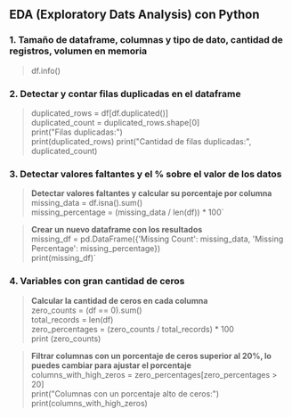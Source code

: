 ## EDA (Exploratory Dats Analysis) con Python

### 1. Tamaño de dataframe, columnas y tipo de dato, cantidad de registros, volumen en memoria

>df.info()

### 2. Detectar y contar filas duplicadas en el dataframe
>duplicated_rows = df[df.duplicated()]  
>duplicated_count = duplicated_rows.shape[0]  
>print("Filas duplicadas:")  
>print(duplicated_rows)
>print("Cantidad de filas duplicadas:", duplicated_count)

### 3. Detectar valores faltantes y el % sobre el valor de los datos

> **Detectar valores faltantes y calcular su porcentaje por columna**  
>missing_data = df.isna().sum()  
>missing_percentage = (missing_data / len(df)) * 100`

> **Crear un nuevo dataframe con los resultados**  
>missing_df = pd.DataFrame({'Missing Count': missing_data, 'Missing Percentage': missing_percentage})  
>print(missing_df)`

### 4. Variables con gran cantidad de ceros

> **Calcular la cantidad de ceros en cada columna**  
> zero_counts = (df == 0).sum()  
> total_records = len(df)  
> zero_percentages = (zero_counts / total_records) * 100  
> print (zero_counts)

> **Filtrar columnas con un porcentaje de ceros superior al 20%, lo puedes cambiar para ajustar el porcentaje**  
> columns_with_high_zeros = zero_percentages[zero_percentages > 20]  
> print("Columnas con un porcentaje alto de ceros:")  
> print(columns_with_high_zeros)  
